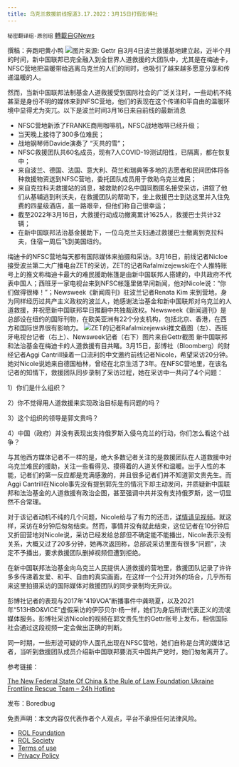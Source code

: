 ```yaml
---
title: 乌克兰救援前线报道3.17.2022：3月15日打假彭博社
---
```

`秘密翻译组-原创组` [轉載自GNews](https://gnews.org/zh-hans/2186323/)

撰稿：奔跑吧黄小鸭
![](https://assets.gnews.org/wp-content/uploads/2022/03/image-2009.png)图片来源: Gettr 
自3月4日波兰救援基地建立起，近半个月的时间，新中国联邦已完全融入到全世界人道救援的大团队中，尤其是在梅迪卡，NFSC营地把温暖带给逃离乌克兰的人们的同时，也吸引了越来越多愿意分享和传递温暖的人。

然而，当新中国联邦法制基金人道救援受到国际社会的广泛关注时，一些动机不纯甚至是身份不明的媒体来到NFSC营地，他们的表现在这个传递和平自由的温暖环境中显得尤为突兀。以下是波兰时间3月16日来自前线的最新消息

- NFSC营地新添了FRANKE商用咖啡机，NFSC战地咖啡已经升级；
- 当天晚上接待了300多位难民；
- 战地钢琴师Davide演奏了 “灭共的雪”；
- NFSC救援团队共60名成员，现有7人COVID-19测试阳性，已隔离，都在恢复中；
- 来自波兰、德国、法国、意大利、荷兰和瑞典等多地的志愿者和民间团体将各种救援物资送到NFSC营地，委托团队成员用于救助乌克兰难民；
- 来自克拉科夫救援站的消息，被救助的2名中国同胞匿名接受采访，讲叙了他们从基辅逃到利沃夫，在救援团队的帮助下，坐上救援巴士到达这里并入住免费的四星级酒店，虽一路艰辛，但他们称自己很幸运；
- 截至2022年3月16日，大救援行动成功撤离累计1625人，救援巴士共计32辆；
- 在新中国联邦法治基金援助下，一位乌克兰夫妇通过救援巴士撤离到克拉科夫，住宿一周后飞到美国纽约。


梅迪卡的NFSC营地每天都有国际媒体来拍摄和采访。3月16日，前线记者Nicloe接受波兰第二大广播电台ZET的采访，ZET的记者Rafalmizejewski在个人推特账号上的推文称梅迪卡最大的难民援助帐篷是由新中国联邦人搭建的，中共政府不代表中国人；西班牙一家电视台来到NFSC帐篷里做早间新闻，他对Nicole说：“你们做得很棒！”；Newsweek《新闻周刊》驻波兰记者Renata Kim 来到营地，身为同样经历过共产主义政权的波兰人，她感谢法治基金和新中国联邦对乌克兰的人道救援，并祝愿新中国联邦早日推翻中共独裁政权。Newsweek《新闻週刊》是总部设在纽约的国际刊物，在欧美亚洲有22个分支机构，包括北京、香港，在西方和国际世界很有影响力。
![](https://assets.gnews.org/wp-content/uploads/2022/03/image-2013.png)ZET的记者Rafalmizejewski推文截图（左）、西班牙电视台记者（右上）、Newsweek记者（右下）图片来自Gettr截图
新中国联邦和法治基金在梅迪卡的人道救援有目共睹。3月15日，彭博社（Bloomberg）的财经记者Aggi Cantrill操着一口流利的中文邀约前线记者Nicole，希望采访20分钟。她对Nicole说她来自德国柏林，曾经在北京生活了3年。在NFSC营地里，在该名记者的知情下，救援团队同步录制了采访过程，她在采访中一共问了4个问题：

1）你们是什么组织？

2）你不觉得用人道救援来实现政治目标是有问题的吗？

3）这个组织的领导是郭文贵吗？

4）中国（政府）并没有表现出支持俄罗斯入侵乌克兰的行动，你们怎么看这个战争？

与其他西方媒体记者不一样的是，绝大多数记者关注的是救援团队在人道救援中对乌克兰难民的援助，关注一些看得见、摸得着的人道关怀和温暖。出于人性的本能，记者们的第一反应都是充满感激的，并且很多记者们并不知道郭文贵先生。而Aggi Cantrill在Nicole事先没有提到郭先生的情况下却主动发问，并质疑新中国联邦和法治基金的人道救援有政治企图，甚至强调中共并没有支持俄罗斯，这一切显然不合常理。

对于该记者动机不纯的几个问题，Nicole给与了有力的还击，[详情请见视频](https://gettr.com/post/p104pr30f81)。就这样，采访在8分钟后匆匆结束。然而，事情并没有就此结束，这位记者在10分钟后又折回营地对Nicole说，采访已经发给总部但不确定能不能播出，Nicole表示没有关系，大概又过了20多分钟，她再次返回称，总部说采访里面有很多“问题”，决定不予播出，要求救援团队删掉视频但遭到拒绝。

在新中国联邦法治基金向乌克兰人民提供人道救援的营地里，救援团队记录了许许多多传递着友爱、和平、自由的真实画面，在这样一个公开对外的场合，几乎所有来这里拍摄采访的国际媒体对救援团队的同步录制均无异议。

彭博社记者的表现与2017年“419VOA”断播事件中龚晓夏，以及2021年“513HBO&VICE”虚假采访的伊莎贝尔·杨一样，她们为身后所谓代表正义的流氓媒体服务。彭博社采访Nicole的视频在郭文贵先生的Gettr账号上发布，相信国际社会通过这段视频一定会做出正确的判断。

同一时期，一些形迹可疑的华人面孔出现在NFSC营地，她们自称是台湾的媒体记者，当听到救援团队成员介绍新中国联邦要消灭中国共产党时，她们匆匆离开了。



参考链接：

[The New Federal State Of China & the Rule of Law Foundation Ukraine Frontline Rescue Team – 24h Hotline](https://gettr.com/streaming/p10g3uu58d2)

发布：Boredbug

 

免责声明：本文内容仅代表作者个人观点，平台不承担任何法律风险。

- [ROL Foundation](https://rolfoundation.org/)
- [ROL Society](https://rolsociety.org/)
- [Terms of use](https://gnews.org/terms-of-use-3/)
- [Privacy Policy](https://gnews.org/privacy-policy/)
